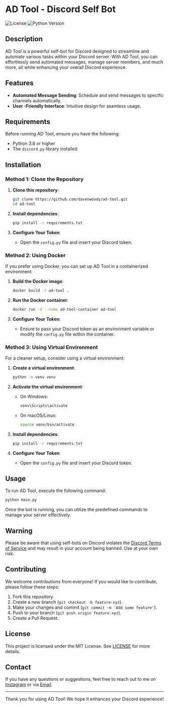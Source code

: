 

# AD Tool - Discord Self Bot

![License](https://img.shields.io/badge/license-MIT-blue.svg)
![Python Version](https://img.shields.io/badge/python-3.8%2B-blue.svg)

## Description

AD Tool is a powerful self-bot for Discord designed to streamline and automate various tasks within your Discord server. With AD Tool, you can effortlessly send automated messages, manage server members, and much more, all while enhancing your overall Discord experience.

## Features

- **Automated Message Sending**: Schedule and send messages to specific channels automatically.
- **User -Friendly Interface**: Intuitive design for seamless usage.

## Requirements

Before running AD Tool, ensure you have the following:

- Python 3.8 or higher
- The `discord.py` library installed

## Installation

### Method 1: Clone the Repository

1. **Clone this repository**:
   ```bash
   git clone https://github.com/davenwoody/ad-tool.git
   cd ad-tool
   ```

2. **Install dependencies**:
   ```bash
   pip install -r requirements.txt
   ```

3. **Configure Your Token**:
   - Open the `config.py` file and insert your Discord token.

### Method 2: Using Docker

If you prefer using Docker, you can set up AD Tool in a containerized environment:

1. **Build the Docker image**:
   ```bash
   docker build -t ad-tool .
   ```

2. **Run the Docker container**:
   ```bash
   docker run -d --name ad-tool-container ad-tool
   ```

3. **Configure Your Token**:
   - Ensure to pass your Discord token as an environment variable or modify the `config.py` file within the container.

### Method 3: Using Virtual Environment

For a cleaner setup, consider using a virtual environment:

1. **Create a virtual environment**:
   ```bash
   python -m venv venv
   ```

2. **Activate the virtual environment**:
   - On Windows:
     ```bash
     venv\Scripts\activate
     ```
   - On macOS/Linux:
     ```bash
     source venv/bin/activate
     ```

3. **Install dependencies**:
   ```bash
   pip install -r requirements.txt
   ```

4. **Configure Your Token**:
   - Open the `config.py` file and insert your Discord token.

## Usage

To run AD Tool, execute the following command:

```bash
python main.py
```

Once the bot is running, you can utilize the predefined commands to manage your server effectively.

## Warning

Please be aware that using self-bots on Discord violates the [Discord Terms of Service](https://discord.com/terms) and may result in your account being banned. Use at your own risk.

## Contributing

We welcome contributions from everyone! If you would like to contribute, please follow these steps:

1. Fork this repository.
2. Create a new branch (`git checkout -b feature-xyz`).
3. Make your changes and commit (`git commit -m 'Add some feature'`).
4. Push to your branch (`git push origin feature-xyz`).
5. Create a Pull Request.

## License

This project is licensed under the MIT License. See [LICENSE](LICENSE) for more details.

## Contact

If you have any questions or suggestions, feel free to reach out to me on [Instagram](https://instagram.com/davenjebeh) or via [Email](mailto:davenwoodys@gmail.com).

---

Thank you for using AD Tool! We hope it enhances your Discord experience!
